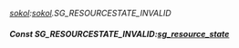 _[sokol](../../modules/sokol/sokol-module.md):[sokol](../../modules/sokol/sokol-module.md).SG\_RESOURCESTATE\_INVALID_
##### Const SG\_RESOURCESTATE\_INVALID:[sg_resource_state](../../modules/sokol/sokol-sg_resource_state.md)
